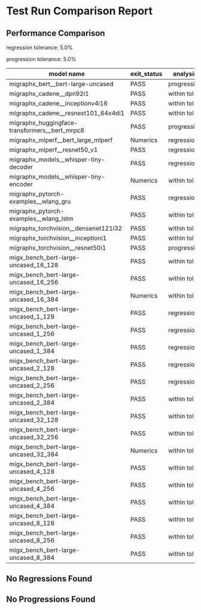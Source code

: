 # Test Run Comparison Report

## Performance Comparison

regression tolerance: 5.0%

progression tolerance: 5.0%

|model name|exit_status|analysis|old_time_ms|new_time_ms|change_ms|percent_change|
|---|---|---|---|---|---|---|
|migraphx_bert__bert-large-uncased|PASS|progression|552.9318|370.1676|-182.7641|-33.05%|
|migraphx_cadene__dpn92i1|PASS|within tol|185.8459|190.2556|4.4097|2.37%|
|migraphx_cadene__inceptionv4i16|PASS|within tol|6155.06|6112.274|-42.7861|-0.7%|
|migraphx_cadene__resnext101_64x4di1|PASS|within tol|395.167|390.6285|-4.5385|-1.15%|
|migraphx_huggingface-transformers__bert_mrpc8|PASS|progression|430.4875|404.7428|-25.7447|-5.98%|
|migraphx_mlperf__bert_large_mlperf|Numerics|regression|431.5371|493.6413|62.1042|14.39%|
|migraphx_mlperf__resnet50_v1|PASS|regression|85.6596|251.4819|165.8223|193.58%|
|migraphx_models__whisper-tiny-decoder|PASS|regression|57.8582|139.4321|81.5739|140.99%|
|migraphx_models__whisper-tiny-encoder|Numerics|within tol|208.9423|209.782|0.8396|0.4%|
|migraphx_pytorch-examples__wlang_gru|PASS|regression|62.1864|65.4607|3.2744|5.27%|
|migraphx_pytorch-examples__wlang_lstm|PASS|within tol|20.7031|20.9905|0.2874|1.39%|
|migraphx_torchvision__densenet121i32|PASS|within tol|1494.2119|1441.9322|-52.2797|-3.5%|
|migraphx_torchvision__inceptioni1|PASS|within tol|197.7097|200.2671|2.5573|1.29%|
|migraphx_torchvision__resnet50i1|PASS|progression|89.6652|84.5326|-5.1327|-5.72%|
|migx_bench_bert-large-uncased_16_128|PASS|within tol|1615.865|1556.0618|-59.8032|-3.7%|
|migx_bench_bert-large-uncased_16_256|PASS|within tol|5516.2178|5515.1038|-1.1139|-0.02%|
|migx_bench_bert-large-uncased_16_384|Numerics|within tol|9440.7319|9192.8547|-247.8772|-2.63%|
|migx_bench_bert-large-uncased_1_128|PASS|regression|147.1568|159.991|12.8342|8.72%|
|migx_bench_bert-large-uncased_1_256|PASS|regression|254.6074|305.9299|51.3226|20.16%|
|migx_bench_bert-large-uncased_1_384|PASS|regression|357.3122|387.9329|30.6208|8.57%|
|migx_bench_bert-large-uncased_2_128|PASS|regression|240.3789|254.6088|14.2299|5.92%|
|migx_bench_bert-large-uncased_2_256|PASS|regression|430.4742|646.7811|216.307|50.25%|
|migx_bench_bert-large-uncased_2_384|PASS|within tol|662.3074|683.6289|21.3215|3.22%|
|migx_bench_bert-large-uncased_32_128|PASS|within tol|5225.1237|5150.5937|-74.53|-1.43%|
|migx_bench_bert-large-uncased_32_256|PASS|within tol|13736.3256|13690.4379|-45.8877|-0.33%|
|migx_bench_bert-large-uncased_32_384|Numerics|within tol|22647.0243|23458.4744|811.4501|3.58%|
|migx_bench_bert-large-uncased_4_128|PASS|within tol|407.6725|408.2493|0.5768|0.14%|
|migx_bench_bert-large-uncased_4_256|PASS|within tol|788.4119|821.5203|33.1083|4.2%|
|migx_bench_bert-large-uncased_4_384|PASS|within tol|1217.722|1238.5871|20.865|1.71%|
|migx_bench_bert-large-uncased_8_128|PASS|within tol|744.0802|740.5072|-3.573|-0.48%|
|migx_bench_bert-large-uncased_8_256|PASS|within tol|1764.5278|1755.4089|-9.119|-0.52%|
|migx_bench_bert-large-uncased_8_384|PASS|within tol|3539.3932|3499.608|-39.7852|-1.12%|

## No Regressions Found

## No Progressions Found

